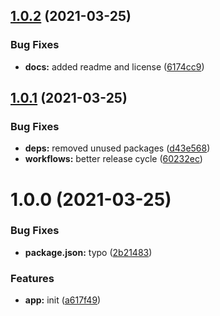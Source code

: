 ## [1.0.2](https://github.com/bamdadsabbagh/sass-reset/compare/v1.0.1...v1.0.2) (2021-03-25)


### Bug Fixes

* **docs:** added readme and license ([6174cc9](https://github.com/bamdadsabbagh/sass-reset/commit/6174cc94d039225a4453924ee4ada725ebeda2ce))

## [1.0.1](https://github.com/bamdadsabbagh/sass-reset/compare/v1.0.0...v1.0.1) (2021-03-25)


### Bug Fixes

* **deps:** removed unused packages ([d43e568](https://github.com/bamdadsabbagh/sass-reset/commit/d43e568e298f81e34acf83c0c481e80d2901b3c8))
* **workflows:** better release cycle ([60232ec](https://github.com/bamdadsabbagh/sass-reset/commit/60232ec8a0b0998f627766e29f987fa27c1e41fa))

# 1.0.0 (2021-03-25)


### Bug Fixes

* **package.json:** typo ([2b21483](https://github.com/bamdadsabbagh/sass-reset/commit/2b21483c0085f87b9efa286472fba86e6db79032))


### Features

* **app:** init ([a617f49](https://github.com/bamdadsabbagh/sass-reset/commit/a617f49c0d9e54184e7b1d47947ec227839a3844))
